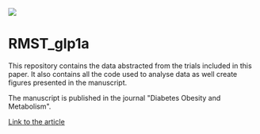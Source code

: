 
![](https://img.shields.io/badge/-Published-blue.svg)

# RMST_glp1a

This repository contains the data abstracted from the trials included in
this paper. It also contains all the code used to analyse data as well
create figures presented in the manuscript.

The manuscript is published in the journal "Diabetes Obesity and Metabolism".

[Link to the article](https://dom-pubs.onlinelibrary.wiley.com/doi/10.1111/dom.14738)
